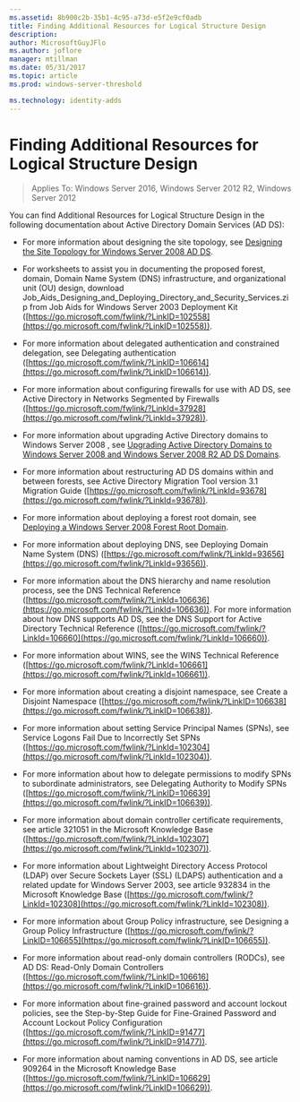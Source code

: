 ```yaml
---
ms.assetid: 8b900c2b-35b1-4c95-a73d-e5f2e9cf0adb
title: Finding Additional Resources for Logical Structure Design
description:
author: MicrosoftGuyJFlo
ms.author: joflore
manager: mtillman
ms.date: 05/31/2017
ms.topic: article
ms.prod: windows-server-threshold

ms.technology: identity-adds
---
```

# Finding Additional Resources for Logical Structure Design

>Applies To: Windows Server 2016, Windows Server 2012 R2, Windows Server 2012

You can find Additional Resources for Logical Structure Design in the following documentation about Active Directory Domain Services (AD DS):  
  
- For more information about designing the site topology, see [Designing the Site Topology for Windows Server 2008 AD DS](Designing-the-Site-Topology.md).  

- For worksheets to assist you in documenting the proposed forest, domain, Domain Name System (DNS) infrastructure, and organizational unit (OU) design, download Job_Aids_Designing_and_Deploying_Directory_and_Security_Services.zip from Job Aids for Windows Server 2003 Deployment Kit ([https://go.microsoft.com/fwlink/?LinkID=102558](https://go.microsoft.com/fwlink/?LinkID=102558)).  
  
- For more information about delegated authentication and constrained delegation, see Delegating authentication ([https://go.microsoft.com/fwlink/?LinkID=106614](https://go.microsoft.com/fwlink/?LinkID=106614)).  
  
- For more information about configuring firewalls for use with AD DS, see Active Directory in Networks Segmented by Firewalls ([https://go.microsoft.com/fwlink/?LinkId=37928](https://go.microsoft.com/fwlink/?LinkId=37928)).  
  
- For more information about upgrading Active Directory domains to  Windows Server 2008 , see [Upgrading Active Directory Domains to Windows Server 2008 and Windows Server 2008 R2 AD DS Domains](https://technet.microsoft.com/library/cc731188.aspx).  
  
- For more information about restructuring AD DS domains within and between forests, see Active Directory Migration Tool version 3.1 Migration Guide ([https://go.microsoft.com/fwlink/?LinkId=93678](https://go.microsoft.com/fwlink/?LinkId=93678)).  
  
- For more information about deploying a forest root domain, see [Deploying a Windows Server 2008 Forest Root Domain](https://technet.microsoft.com/library/cc731174.aspx).  
  
- For more information about deploying DNS, see Deploying Domain Name System (DNS) ([https://go.microsoft.com/fwlink/?LinkId=93656](https://go.microsoft.com/fwlink/?LinkId=93656)).  
  
- For more information about the DNS hierarchy and name resolution process, see the DNS Technical Reference ([https://go.microsoft.com/fwlink/?LinkId=106636](https://go.microsoft.com/fwlink/?LinkId=106636)). For more information about how DNS supports AD DS, see the DNS Support for Active Directory Technical Reference ([https://go.microsoft.com/fwlink/?LinkId=106660](https://go.microsoft.com/fwlink/?LinkId=106660)).  
  
- For more information about WINS, see the WINS Technical Reference ([https://go.microsoft.com/fwlink/?LinkId=106661](https://go.microsoft.com/fwlink/?LinkId=106661)).  
  
- For more information about creating a disjoint namespace, see Create a Disjoint Namespace ([https://go.microsoft.com/fwlink/?LinkID=106638](https://go.microsoft.com/fwlink/?LinkID=106638)).  
  
- For more information about setting Service Principal Names (SPNs), see Service Logons Fail Due to Incorrectly Set SPNs ([https://go.microsoft.com/fwlink/?LinkId=102304](https://go.microsoft.com/fwlink/?LinkId=102304)).  
  
- For more information about how to delegate permissions to modify SPNs to subordinate administrators, see Delegating Authority to Modify SPNs ([https://go.microsoft.com/fwlink/?LinkID=106639](https://go.microsoft.com/fwlink/?LinkID=106639)).  
  
- For more information about domain controller certificate requirements, see article 321051 in the Microsoft Knowledge Base ([https://go.microsoft.com/fwlink/?LinkId=102307](https://go.microsoft.com/fwlink/?LinkId=102307)).  
  
- For more information about Lightweight Directory Access Protocol (LDAP) over Secure Sockets Layer (SSL) (LDAPS) authentication and a related update for Windows Server 2003, see article 932834 in the Microsoft Knowledge Base ([https://go.microsoft.com/fwlink/?LinkId=102308](https://go.microsoft.com/fwlink/?LinkId=102308)).  
  
- For more information about Group Policy infrastructure, see Designing a Group Policy Infrastructure ([https://go.microsoft.com/fwlink/?LinkID=106655](https://go.microsoft.com/fwlink/?LinkID=106655)).  
  
- For more information about read-only domain controllers (RODCs), see AD DS: Read-Only Domain Controllers ([https://go.microsoft.com/fwlink/?LinkID=106616](https://go.microsoft.com/fwlink/?LinkID=106616)).  
  
- For more information about fine-grained password and account lockout policies, see the Step-by-Step Guide for Fine-Grained Password and Account Lockout Policy Configuration ([https://go.microsoft.com/fwlink/?LinkID=91477](https://go.microsoft.com/fwlink/?LinkID=91477)).  
  
- For more information about naming conventions in AD DS, see article 909264 in the Microsoft Knowledge Base ([https://go.microsoft.com/fwlink/?LinkID=106629](https://go.microsoft.com/fwlink/?LinkID=106629)).  
